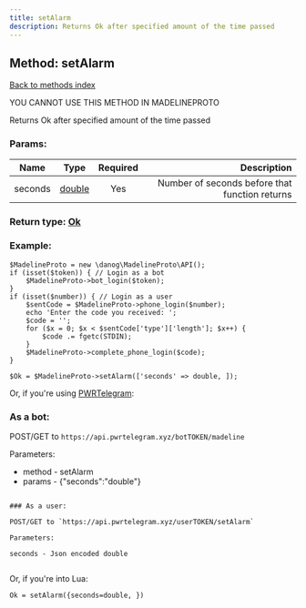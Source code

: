 ```yaml
---
title: setAlarm
description: Returns Ok after specified amount of the time passed
---
```

## Method: setAlarm  
[Back to methods index](index.md)


YOU CANNOT USE THIS METHOD IN MADELINEPROTO


Returns Ok after specified amount of the time passed

### Params:

| Name     |    Type       | Required | Description |
|----------|:-------------:|:--------:|------------:|
|seconds|[double](../types/double.md) | Yes|Number of seconds before that function returns|


### Return type: [Ok](../types/Ok.md)

### Example:


```
$MadelineProto = new \danog\MadelineProto\API();
if (isset($token)) { // Login as a bot
    $MadelineProto->bot_login($token);
}
if (isset($number)) { // Login as a user
    $sentCode = $MadelineProto->phone_login($number);
    echo 'Enter the code you received: ';
    $code = '';
    for ($x = 0; $x < $sentCode['type']['length']; $x++) {
        $code .= fgetc(STDIN);
    }
    $MadelineProto->complete_phone_login($code);
}

$Ok = $MadelineProto->setAlarm(['seconds' => double, ]);
```

Or, if you're using [PWRTelegram](https://pwrtelegram.xyz):

### As a bot:

POST/GET to `https://api.pwrtelegram.xyz/botTOKEN/madeline`

Parameters:

* method - setAlarm
* params - {"seconds":"double"}

```

### As a user:

POST/GET to `https://api.pwrtelegram.xyz/userTOKEN/setAlarm`

Parameters:

seconds - Json encoded double


```

Or, if you're into Lua:

```
Ok = setAlarm({seconds=double, })
```

